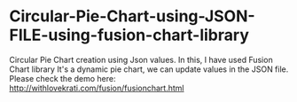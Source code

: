 # Circular-Pie-Chart-using-JSON-FILE-using-fusion-chart-library
Circular Pie Chart creation using Json values. In this, I have used Fusion Chart library
It's a dynamic pie chart, we can update values in the JSON file.
Please check the demo here: http://withlovekrati.com/fusion/fusionchart.html
